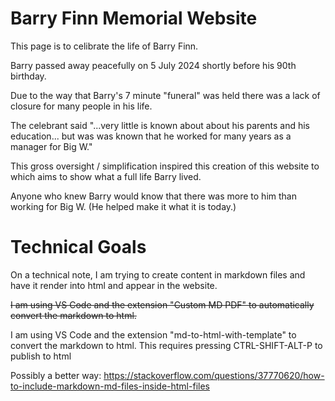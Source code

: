 # Barry Finn Memorial Website

This page is to celibrate the life of Barry Finn.

Barry passed away peacefully on 5 July 2024 shortly before his 90th birthday.

Due to the way that Barry's 7 minute "funeral" was held there was a lack of closure for many people in his life.

The celebrant said "...very little is known about about his parents and his education... but was was known that he worked for many years as a manager for Big W."

This gross oversight / simplification inspired this creation of this website to which aims to show what a full life Barry lived.

Anyone who knew Barry would know that there was more to him than working for Big W. (He helped make it what it is today.)

# Technical Goals

On a technical note, I am trying to create content in markdown files and have it render into html and appear in the website.

~~I am using VS Code and the extension "Custom MD PDF" to automatically convert the markdown to html.~~

I am using VS Code and the extension "md-to-html-with-template" to  convert the markdown to html.  This requires pressing CTRL-SHIFT-ALT-P to publish to html 

Possibly a better way: https://stackoverflow.com/questions/37770620/how-to-include-markdown-md-files-inside-html-files 